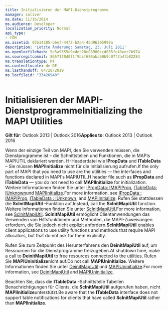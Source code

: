 ```yaml
---
title: Initialisieren der MAPI-Dienstprogramme
manager: soliver
ms.date: 11/16/2014
ms.audience: Developer
localization_priority: Normal
api_type:
- COM
ms.assetid: 02b14285-bbef-44f2-b2a4-45d96395998a
description: 'Letzte Änderung: Samstag, 23. Juli 2011'
ms.openlocfilehash: 5c5a9355e9edec28e08986ccd055fc43eec7b974
ms.sourcegitcommit: 8657170d071f9bcf680aba50b9c07f2a4fb82283
ms.translationtype: MT
ms.contentlocale: de-DE
ms.lasthandoff: 04/28/2019
ms.locfileid: "33420948"
---
```

# <a name="initializing-the-mapi-utilities"></a><span data-ttu-id="44ebe-103">Initialisieren der MAPI-Dienstprogramme</span><span class="sxs-lookup"><span data-stu-id="44ebe-103">Initializing the MAPI Utilities</span></span>

  
  
<span data-ttu-id="44ebe-104">**Gilt für**: Outlook 2013 | Outlook 2016</span><span class="sxs-lookup"><span data-stu-id="44ebe-104">**Applies to**: Outlook 2013 | Outlook 2016</span></span> 
  
<span data-ttu-id="44ebe-105">Wenn der einzige Teil von MAPI, den Sie verwenden müssen, die Dienstprogramme ist – die Schnittstellen und Funktionen, die in MAPIs MAPIUTIL deklariert werden. H-Headerdatei wie **IPropData** und **ITableData** – Sie müssen **MAPIInitialize** nicht für die Initialisierung aufrufen.</span><span class="sxs-lookup"><span data-stu-id="44ebe-105">If the only part of MAPI that you need to use are the utilities — the interfaces and functions declared in MAPI's MAPIUTIL.H header file such as **IPropData** and **ITableData** — you do not need to call **MAPIInitialize** for initialization.</span></span> <span data-ttu-id="44ebe-106">Weitere Informationen finden Sie unter [IPropData: IMAPIProp](ipropdataimapiprop.md), [ITableData: IUnknown](itabledataiunknown.md)und [MAPIInitialize](mapiinitialize.md).</span><span class="sxs-lookup"><span data-stu-id="44ebe-106">For more information, see [IPropData : IMAPIProp](ipropdataimapiprop.md), [ITableData : IUnknown](itabledataiunknown.md), and [MAPIInitialize](mapiinitialize.md).</span></span> <span data-ttu-id="44ebe-107">Rufen Sie stattdessen die **ScInitMapiUtil** -Funktion auf.</span><span class="sxs-lookup"><span data-stu-id="44ebe-107">Instead, call the **ScInitMapiUtil** function.</span></span> <span data-ttu-id="44ebe-108">Weitere Informationen finden Sie unter [ScInitMapiUtil](scinitmapiutil.md).</span><span class="sxs-lookup"><span data-stu-id="44ebe-108">For more information, see [ScInitMapiUtil](scinitmapiutil.md).</span></span> <span data-ttu-id="44ebe-109">**ScInitMapiUtil** ermöglicht Clientanwendungen das Verwenden von Hilfsfunktionen und Methoden, die MAPI-Zuweisungen erfordern, die Sie jedoch nicht explizit anfordern.</span><span class="sxs-lookup"><span data-stu-id="44ebe-109">**ScInitMapiUtil** enables client applications to use utility functions and methods that require MAPI allocators, but that do not ask for them explicitly.</span></span> 
  
<span data-ttu-id="44ebe-110">Rufen Sie zum Zeitpunkt des Herunterfahrens den **DeinitMapiUtil** auf, um Ressourcen für die Dienstprogramme freizugeben.</span><span class="sxs-lookup"><span data-stu-id="44ebe-110">At shutdown time, make a call to **DeinitMapiUtil** to free resources connected to the utilities.</span></span> <span data-ttu-id="44ebe-111">Rufen Sie **MAPIUninitialize**nicht auf.</span><span class="sxs-lookup"><span data-stu-id="44ebe-111">Do not call **MAPIUninitialize**.</span></span> <span data-ttu-id="44ebe-112">Weitere Informationen finden Sie unter [DeinitMapiUtil](deinitmapiutil.md) und [MAPIUninitialize](mapiuninitialize.md).</span><span class="sxs-lookup"><span data-stu-id="44ebe-112">For more information, see [DeinitMapiUtil](deinitmapiutil.md) and [MAPIUninitialize](mapiuninitialize.md).</span></span>
  
<span data-ttu-id="44ebe-113">Beachten Sie, dass die **ITableData** -Schnittstelle Tabellen Benachrichtigungen für Clients, die **ScInitMapiUtil** aufgerufen haben, nicht **MAPIInitialize**unterstützt.</span><span class="sxs-lookup"><span data-stu-id="44ebe-113">Be aware that the **ITableData** interface does not support table notifications for clients that have called **ScInitMapiUtil** rather than **MAPIInitialize**.</span></span> 
  

